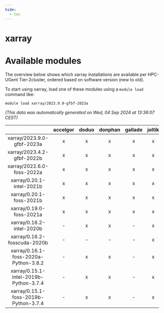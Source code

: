 ```yaml
---
hide:
  - toc
---
```


xarray
======

# Available modules


The overview below shows which xarray installations are available per HPC-UGent Tier-2cluster, ordered based on software version (new to old).

To start using xarray, load one of these modules using a `module load` command like:

```shell
module load xarray/2023.9.0-gfbf-2023a
```

*(This data was automatically generated on Wed, 04 Sep 2024 at 13:36:07 CEST)*  

| |accelgor|doduo|donphan|gallade|joltik|shinx|skitty|
| :---: | :---: | :---: | :---: | :---: | :---: | :---: | :---: |
|xarray/2023.9.0-gfbf-2023a|x|x|x|x|x|x|x|
|xarray/2023.4.2-gfbf-2022b|x|x|x|x|x|-|x|
|xarray/2022.6.0-foss-2022a|x|x|x|x|x|-|x|
|xarray/0.20.1-intel-2021b|x|x|x|x|x|-|x|
|xarray/0.20.1-foss-2021b|x|x|x|x|x|-|x|
|xarray/0.19.0-foss-2021a|x|x|x|x|x|-|x|
|xarray/0.16.2-intel-2020b|-|x|x|-|x|-|x|
|xarray/0.16.2-fosscuda-2020b|-|-|-|-|x|-|-|
|xarray/0.16.1-foss-2020a-Python-3.8.2|-|x|x|-|x|-|x|
|xarray/0.15.1-intel-2019b-Python-3.7.4|-|x|x|-|x|-|x|
|xarray/0.15.1-foss-2019b-Python-3.7.4|-|x|x|-|x|-|x|
